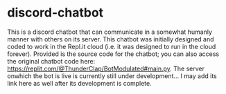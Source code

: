 # discord-chatbot
This is a discord chatbot that can communicate in a somewhat humanly manner with others on its server.
This chatbot was initially designed and coded to work in the Repl.it cloud (i.e. it was designed to run in the cloud forever).
Provided is the source code for the chatbot; you can also access the original chatbot code here: https://replit.com/@ThunderClap/BotModulated#main.py.
The server onwhich the bot is live is currently still under development... I may add its link here as well after its development is complete.
